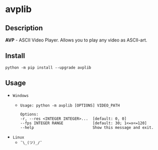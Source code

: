 # avplib
## Description
**AVP** - ASCII Video Player. Allows you to play any video as ASCII-art.

## Install
```
python -m pip install --upgrade avplib
```

## Usage
- `Windows`
    -   ```
        Usage: python -m avplib [OPTIONS] VIDEO_PATH

        Options:
        -r, --res <INTEGER INTEGER>...  [default: 0, 0]
        --fps INTEGER RANGE             [default: 30; 1<=x<=120]
        --help                          Show this message and exit.
        ```
- `Linux`
    - `¯\_(ツ)_/¯`
